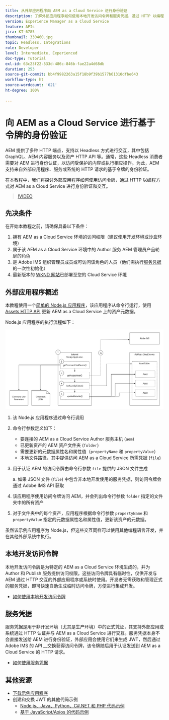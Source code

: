 ```yaml
---
title: 从外部应用程序向 AEM as a Cloud Service 进行身份验证
description: 了解外部应用程序如何使用本地开发访问令牌和服务凭据，通过 HTTP 以编程方式进行身份验证并与 AEM as a Cloud Service over HTTP 进行交互。
version: Experience Manager as a Cloud Service
feature: APIs
jira: KT-6785
thumbnail: 330460.jpg
topic: Headless, Integrations
role: Developer
level: Intermediate, Experienced
doc-type: Tutorial
exl-id: 63c23f22-533d-486c-846b-fae22a4d68db
duration: 253
source-git-commit: bb4f9982263a15f18b9f39b1577b61310dfbe643
workflow-type: ht
source-wordcount: '621'
ht-degree: 100%

---
```


# 向 AEM as a Cloud Service 进行基于令牌的身份验证

AEM 提供了多种 HTTP 端点，支持以 Headless 方式进行交互，其中包括 GraphQL、AEM 内容服务以及资产 HTTP API 等。通常，这些 Headless 消费者需要对 AEM 进行身份认证，以访问受保护的内容或执行相应操作。为此，AEM 支持来自外部应用程序、服务或系统的 HTTP 请求的基于令牌的身份验证。

在本教程中，我们将探讨外部应用程序如何使用访问令牌，通过 HTTP 以编程方式对 AEM as a Cloud Service 进行身份验证和交互。

>[!VIDEO](https://video.tv.adobe.com/v/330460?quality=12&learn=on)

## 先决条件

在开始本教程之前，请确保具备以下条件：

1. 拥有 AEM as a Cloud Service 环境的访问权限（建议使用开发环境或沙盒环境）
1. 属于该 AEM as a Cloud Service 环境中的 Author 服务 AEM 管理员产品轮廓的角色
1. 是 Adobe IMS 组织管理员成员或可访问该角色的人员（他们需执行[服务凭据](./service-credentials.md)的一次性初始化）
1. 最新版本的 [WKND 网站](https://github.com/adobe/aem-guides-wknd)已部署至您的 Cloud Service 环境

## 外部应用程序概述

本教程使用一个[简单的 Node.js 应用程序](./assets/aem-guides_token-authentication-external-application.zip)，该应用程序从命令行运行，使用 [Assets HTTP API](https://experienceleague.adobe.com/docs/experience-manager-cloud-service/assets/admin/mac-api-assets.html) 更新 AEM as a Cloud Service 上的资产元数据。

Node.js 应用程序的执行流程如下：

![外部应用程序](./assets/overview/external-application.png)

1. 该 Node.js 应用程序通过命令行调用
1. 命令行参数定义如下：
   + 要连接的 AEM as a Cloud Service Author 服务主机 (`aem`)
   + 已更新资产的 AEM 资产文件夹 (`folder`)
   + 需要更新的元数据属性名和属性值（`propertyName` 和 `propertyValue`）
   + 本地文件路径，其中提供访问 AEM as a Cloud Service 所需凭据 (`file`)
1. 用于认证 AEM 的访问令牌由命令行参数 `file` 提供的 JSON 文件生成

   a. 如果 JSON 文件 (`file`) 中包含非本地开发使用的服务凭据，则访问令牌会通过 Adobe IMS API 获取
1. 该应用程序使用访问令牌访问 AEM，并会列出命令行参数 `folder` 指定的文件夹中的所有资产
1. 对于文件夹中的每个资产，应用程序根据命令行参数 `propertyName` 和 `propertyValue` 指定的元数据属性名和属性值，更新该资产的元数据。

虽然该示例应用程序为 Node.js，但这些交互同样可以使用其他编程语言开发，并在其他外部系统中执行。

## 本地开发访问令牌

本地开发访问令牌是为特定的 AEM as a Cloud Service 环境生成的，并为 Author 和 Publish 服务提供访问权限。这些访问令牌具有临时性，仅供开发与 AEM 通过 HTTP 交互的外部应用程序或系统时使用。开发者无需获取和管理正式的服务凭据，即可快速自助生成临时访问令牌，方便进行集成开发。

+ [如何使用本地开发访问令牌](./local-development-access-token.md)

## 服务凭据

服务凭据是用于非开发环境（尤其是生产环境）中的正式凭证，其支持外部应用或系统通过 HTTP 认证并与 AEM as a Cloud Service 进行交互。服务凭据本身不会直接发送给 AEM 进行身份验证，外部应用会使用它们来生成 JWT，然后通过 Adobe IMS 的 API __&#x200B;交换获得访问令牌，该令牌随后用于认证发送到 AEM as a Cloud Service 的 HTTP 请求。

+ [如何使用服务凭据](./service-credentials.md)

## 其他资源

+ [下载示例应用程序](./assets/aem-guides_token-authentication-external-application.zip)
+ 创建和交换 JWT 的其他代码示例
   + [Node.js、Java、Python、C#.NET 和 PHP 代码示例](https://developer.adobe.com/developer-console/docs/guides/authentication/JWT/samples)
   + [基于 JavaScript/Axios 的代码示例](https://github.com/adobe/aemcs-api-client-lib)
